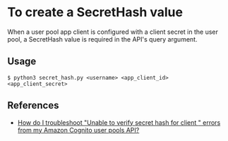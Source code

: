 #  To create a SecretHash value

When a user pool app client is configured with a client secret in the user pool, a SecretHash value is required in the API's query argument.

## Usage

```
$ python3 secret_hash.py <username> <app_client_id> <app_client_secret>
```

## References
- [How do I troubleshoot "Unable to verify secret hash for client <client-id>" errors from my Amazon Cognito user pools API?](https://aws.amazon.com/premiumsupport/knowledge-center/cognito-unable-to-verify-secret-hash/)
